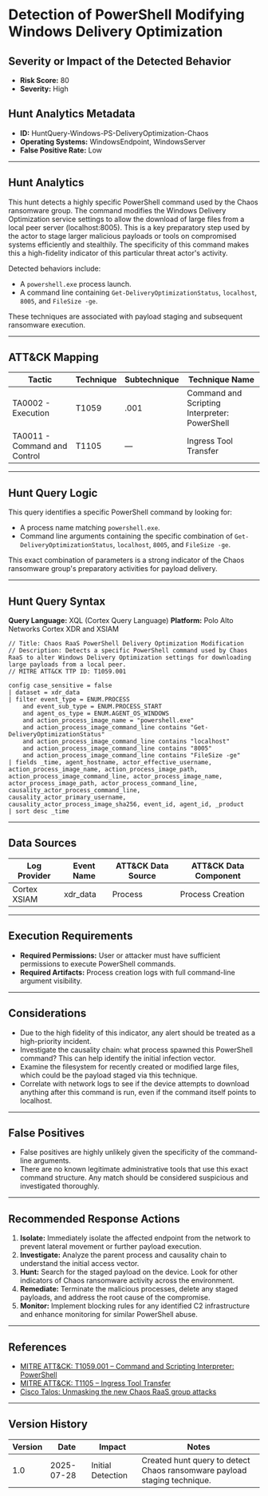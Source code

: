 # Detection of PowerShell Modifying Windows Delivery Optimization

## Severity or Impact of the Detected Behavior
- **Risk Score:** 80
- **Severity:** High

## Hunt Analytics Metadata

- **ID:** HuntQuery-Windows-PS-DeliveryOptimization-Chaos
- **Operating Systems:** WindowsEndpoint, WindowsServer
- **False Positive Rate:** Low

---

## Hunt Analytics

This hunt detects a highly specific PowerShell command used by the Chaos ransomware group. The command modifies the Windows Delivery Optimization service settings to allow the download of large files from a local peer server (localhost:8005). This is a key preparatory step used by the actor to stage larger malicious payloads or tools on compromised systems efficiently and stealthily. The specificity of this command makes this a high-fidelity indicator of this particular threat actor's activity.

Detected behaviors include:
- A `powershell.exe` process launch.
- A command line containing `Get-DeliveryOptimizationStatus`, `localhost`, `8005`, and `FileSize -ge`.

These techniques are associated with payload staging and subsequent ransomware execution.

---

## ATT&CK Mapping

| Tactic                        | Technique   | Subtechnique | Technique Name                                 |
|-------------------------------|-------------|--------------|------------------------------------------------|
| TA0002 - Execution            | T1059       | .001         | Command and Scripting Interpreter: PowerShell  |
| TA0011 - Command and Control  | T1105       | —            | Ingress Tool Transfer                          |

---

## Hunt Query Logic

This query identifies a specific PowerShell command by looking for:

- A process name matching `powershell.exe`.
- Command line arguments containing the specific combination of `Get-DeliveryOptimizationStatus`, `localhost`, `8005`, and `FileSize -ge`.

This exact combination of parameters is a strong indicator of the Chaos ransomware group's preparatory activities for payload delivery.

---

## Hunt Query Syntax

**Query Language:** XQL (Cortex Query Language)
**Platform:** Polo Alto Networks Cortex XDR and XSIAM

```xql
// Title: Chaos RaaS PowerShell Delivery Optimization Modification
// Description: Detects a specific PowerShell command used by Chaos RaaS to alter Windows Delivery Optimization settings for downloading large payloads from a local peer.
// MITRE ATT&CK TTP ID: T1059.001

config case_sensitive = false 
| dataset = xdr_data 
| filter event_type = ENUM.PROCESS 
    and event_sub_type = ENUM.PROCESS_START 
    and agent_os_type = ENUM.AGENT_OS_WINDOWS 
    and action_process_image_name = "powershell.exe" 
    and action_process_image_command_line contains "Get-DeliveryOptimizationStatus" 
    and action_process_image_command_line contains "localhost" 
    and action_process_image_command_line contains "8005" 
    and action_process_image_command_line contains "FileSize -ge" 
| fields _time, agent_hostname, actor_effective_username, action_process_image_name, action_process_image_path, action_process_image_command_line, actor_process_image_name, actor_process_image_path, actor_process_command_line, causality_actor_process_command_line, causality_actor_primary_username, causality_actor_process_image_sha256, event_id, agent_id, _product 
| sort desc _time
```

---

## Data Sources

| Log Provider | Event Name       | ATT&CK Data Source  | ATT&CK Data Component  |
|--------------|------------------|---------------------|------------------------|
| Cortex XSIAM | xdr_data         | Process             | Process Creation       |

---

## Execution Requirements

- **Required Permissions:** User or attacker must have sufficient permissions to execute PowerShell commands.
- **Required Artifacts:** Process creation logs with full command-line argument visibility.

---

## Considerations

- Due to the high fidelity of this indicator, any alert should be treated as a high-priority incident.
- Investigate the causality chain: what process spawned this PowerShell command? This can help identify the initial infection vector.
- Examine the filesystem for recently created or modified large files, which could be the payload staged via this technique.
- Correlate with network logs to see if the device attempts to download anything after this command is run, even if the command itself points to localhost.

---

## False Positives

- False positives are highly unlikely given the specificity of the command-line arguments.
- There are no known legitimate administrative tools that use this exact command structure. Any match should be considered suspicious and investigated thoroughly.

---

## Recommended Response Actions

1.  **Isolate:** Immediately isolate the affected endpoint from the network to prevent lateral movement or further payload execution.
2.  **Investigate:** Analyze the parent process and causality chain to understand the initial access vector.
3.  **Hunt:** Search for the staged payload on the device. Look for other indicators of Chaos ransomware activity across the environment.
4.  **Remediate:** Terminate the malicious processes, delete any staged payloads, and address the root cause of the compromise.
5.  **Monitor:** Implement blocking rules for any identified C2 infrastructure and enhance monitoring for similar PowerShell abuse.

---

## References

- [MITRE ATT&CK: T1059.001 – Command and Scripting Interpreter: PowerShell](https://attack.mitre.org/techniques/T1059/001/)
- [MITRE ATT&CK: T1105 – Ingress Tool Transfer](https://attack.mitre.org/techniques/T1105/)
- [Cisco Talos: Unmasking the new Chaos RaaS group attacks](https://blog.talosintelligence.com/new-chaos-ransomware/)

---

## Version History

| Version | Date       | Impact            | Notes                                                              |
|---------|------------|-------------------|--------------------------------------------------------------------|
| 1.0     | 2025-07-28 | Initial Detection | Created hunt query to detect Chaos ransomware payload staging technique. |
